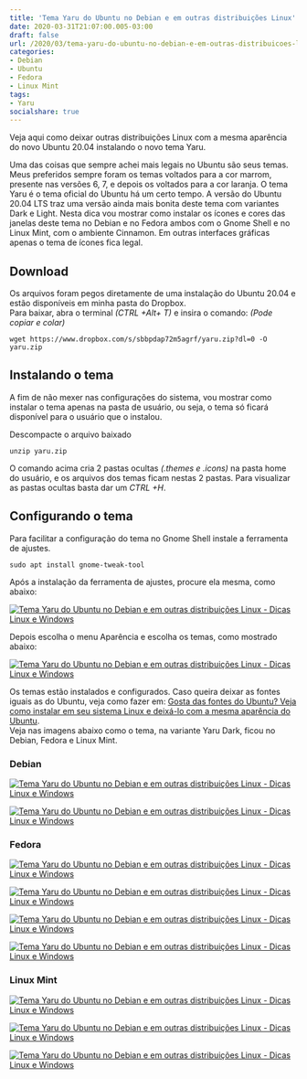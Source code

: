 ```yaml
---
title: 'Tema Yaru do Ubuntu no Debian e em outras distribuições Linux'
date: 2020-03-31T21:07:00.005-03:00
draft: false
url: /2020/03/tema-yaru-do-ubuntu-no-debian-e-em-outras-distribuicoes-linux.html
categories:
- Debian
- Ubuntu
- Fedora
- Linux Mint
tags: 
- Yaru
socialshare: true
---
```


Veja aqui como deixar outras distribuições Linux com a mesma aparência do novo Ubuntu 20.04 instalando o novo tema Yaru.

<!--more-->

Uma das coisas que sempre achei mais legais no Ubuntu são seus temas. Meus preferidos sempre foram os temas voltados para a cor marrom, presente nas versões 6, 7, e depois os voltados para a cor laranja. O tema Yaru é o tema oficial do Ubuntu há um certo tempo. A versão do Ubuntu 20.04 LTS traz uma versão ainda mais bonita deste tema com variantes Dark e Light. Nesta dica vou mostrar como instalar os ícones e cores das janelas deste tema no Debian e no Fedora ambos com o Gnome Shell e no Linux Mint, com o ambiente Cinnamon. Em outras interfaces gráficas apenas o tema de ícones fica legal.  
  

## Download

  
Os arquivos foram pegos diretamente de uma instalação do Ubuntu 20.04 e estão disponíveis em minha pasta do Dropbox.  
Para baixar, abra o terminal _(CTRL +Alt+ T)_ e insira o comando: _(Pode copiar e colar)_  
  

`wget https://www.dropbox.com/s/sbbpdap72m5agrf/yaru.zip?dl=0 -O yaru.zip`


## Instalando o tema

  
A fim de não mexer nas configurações do sistema, vou mostrar como instalar o tema apenas na pasta de usuário, ou seja, o tema só ficará disponível para o usuário que o instalou.  
  
Descompacte o arquivo baixado  
  
`unzip yaru.zip`

O comando acima cria 2 pastas ocultas _(.themes e .icons)_ na pasta home do usuário, e os arquivos dos temas ficam nestas 2 pastas. Para visualizar as pastas ocultas basta dar um _CTRL +H_.  
  

## Configurando o tema

Para facilitar a configuração do tema no Gnome Shell instale a ferramenta de ajustes.  
  
`sudo apt install gnome-tweak-tool`

  
Após a instalação da ferramenta de ajustes, procure ela mesma, como abaixo:  
  

[![Tema Yaru do Ubuntu no Debian e em outras distribuições Linux - Dicas Linux e Windows](https://1.bp.blogspot.com/-oVNLhpn7ohw/XoPUr99K9eI/AAAAAAAAOfQ/Qpw1XxrHWnkLqTR3qMA773-P06hmM2hmQCNcBGAsYHQ/s640/Ajustes.png "Tema Yaru do Ubuntu no Debian e em outras distribuições Linux - Dicas Linux e Windows")](https://1.bp.blogspot.com/-oVNLhpn7ohw/XoPUr99K9eI/AAAAAAAAOfQ/Qpw1XxrHWnkLqTR3qMA773-P06hmM2hmQCNcBGAsYHQ/s1600/Ajustes.png)

  
Depois escolha o menu Aparência e escolha os temas, como mostrado abaixo:  
  

[![Tema Yaru do Ubuntu no Debian e em outras distribuições Linux - Dicas Linux e Windows](https://1.bp.blogspot.com/-P-AczMktxkQ/XoPVJhcyoFI/AAAAAAAAOfY/8378YlTxo04FV9Lc6Avy6YgvdgDYgHe6gCNcBGAsYHQ/s640/DebianYaru2.png "Tema Yaru do Ubuntu no Debian e em outras distribuições Linux - Dicas Linux e Windows")](https://1.bp.blogspot.com/-P-AczMktxkQ/XoPVJhcyoFI/AAAAAAAAOfY/8378YlTxo04FV9Lc6Avy6YgvdgDYgHe6gCNcBGAsYHQ/s1600/DebianYaru2.png)

  
Os temas estão instalados e configurados. Caso queira deixar as fontes iguais as do Ubuntu, veja como fazer em: [Gosta das fontes do Ubuntu? Veja como instalar em seu sistema Linux e deixá-lo com a mesma aparência do Ubuntu](https://info.wsouza.com.br/2019/08/gosta-das-fontes-ubuntu-veja-como-instalar-em-seu-sistema-linux-e-deixa-lo-com-a-mesma-aparencia-do-ubuntu.html).  
Veja nas imagens abaixo como o tema, na variante Yaru Dark, ficou no Debian, Fedora e Linux Mint.  
  

### Debian

  

[![Tema Yaru do Ubuntu no Debian e em outras distribuições Linux - Dicas Linux e Windows](https://2.bp.blogspot.com/-7eKzOSiTA0g/XoPV7RgUAnI/AAAAAAAAOf0/YaV6uO2ALUcClPbY3Ke7Z6cfEGZpgnUdQCPcBGAYYCw/s640/DebianYaru3.png "Tema Yaru do Ubuntu no Debian e em outras distribuições Linux - Dicas Linux e Windows")](https://2.bp.blogspot.com/-7eKzOSiTA0g/XoPV7RgUAnI/AAAAAAAAOf0/YaV6uO2ALUcClPbY3Ke7Z6cfEGZpgnUdQCPcBGAYYCw/s1600/DebianYaru3.png)

[![Tema Yaru do Ubuntu no Debian e em outras distribuições Linux - Dicas Linux e Windows](https://1.bp.blogspot.com/--217YHq_02c/XoPV7byaASI/AAAAAAAAOf0/yzNJnLGlOrwFQ-FIfx43O7FINIHlQg9zgCPcBGAYYCw/s640/DebianYaru1.png "Tema Yaru do Ubuntu no Debian e em outras distribuições Linux - Dicas Linux e Windows")](https://1.bp.blogspot.com/--217YHq_02c/XoPV7byaASI/AAAAAAAAOf0/yzNJnLGlOrwFQ-FIfx43O7FINIHlQg9zgCPcBGAYYCw/s1600/DebianYaru1.png)

  

### Fedora

  

[![Tema Yaru do Ubuntu no Debian e em outras distribuições Linux - Dicas Linux e Windows](https://1.bp.blogspot.com/-eDXQTY1pemg/XoPWfTekcaI/AAAAAAAAOf4/6VDwHHmYjfAYvuOszLxqAqDUgV7vXoqngCNcBGAsYHQ/s640/FedoraYaru1.png "Tema Yaru do Ubuntu no Debian e em outras distribuições Linux - Dicas Linux e Windows")](https://1.bp.blogspot.com/-eDXQTY1pemg/XoPWfTekcaI/AAAAAAAAOf4/6VDwHHmYjfAYvuOszLxqAqDUgV7vXoqngCNcBGAsYHQ/s1600/FedoraYaru1.png)

[![Tema Yaru do Ubuntu no Debian e em outras distribuições Linux - Dicas Linux e Windows](https://4.bp.blogspot.com/-hr-bKlhw2kk/XoPWfSfFv9I/AAAAAAAAOf8/b-A_q2Th3P4F-CUE2G7XkxcKPtzAv8LYgCNcBGAsYHQ/s640/FedoraYaru2.png "Tema Yaru do Ubuntu no Debian e em outras distribuições Linux - Dicas Linux e Windows")](https://4.bp.blogspot.com/-hr-bKlhw2kk/XoPWfSfFv9I/AAAAAAAAOf8/b-A_q2Th3P4F-CUE2G7XkxcKPtzAv8LYgCNcBGAsYHQ/s1600/FedoraYaru2.png)

[![Tema Yaru do Ubuntu no Debian e em outras distribuições Linux - Dicas Linux e Windows](https://1.bp.blogspot.com/-IMwpHTE6Aio/XoPWf-QkwwI/AAAAAAAAOgE/h4zPWrYlC4krHA4QHQW-KpC9pbpnoq_yACNcBGAsYHQ/s640/FedoraYaru4.png "Tema Yaru do Ubuntu no Debian e em outras distribuições Linux - Dicas Linux e Windows")](https://1.bp.blogspot.com/-IMwpHTE6Aio/XoPWf-QkwwI/AAAAAAAAOgE/h4zPWrYlC4krHA4QHQW-KpC9pbpnoq_yACNcBGAsYHQ/s1600/FedoraYaru4.png)

[![Tema Yaru do Ubuntu no Debian e em outras distribuições Linux - Dicas Linux e Windows](https://2.bp.blogspot.com/-fMsU5WURtO0/XoPWfoAiX-I/AAAAAAAAOgA/CaGsK8WZ-uo9QhJMTVE2x4bWi1F8mDfRgCNcBGAsYHQ/s640/FedoraYaru3.png "Tema Yaru do Ubuntu no Debian e em outras distribuições Linux - Dicas Linux e Windows")](https://2.bp.blogspot.com/-fMsU5WURtO0/XoPWfoAiX-I/AAAAAAAAOgA/CaGsK8WZ-uo9QhJMTVE2x4bWi1F8mDfRgCNcBGAsYHQ/s1600/FedoraYaru3.png)

  

### Linux Mint

  

[![Tema Yaru do Ubuntu no Debian e em outras distribuições Linux - Dicas Linux e Windows](https://4.bp.blogspot.com/-Y90zBJKBcfA/XoPWy0ZGpWI/AAAAAAAAOgg/Eqf28P5NDW8WwXjkXbI0dPwp2OGs7ghxwCNcBGAsYHQ/s640/Mint-Yaru1.png "Tema Yaru do Ubuntu no Debian e em outras distribuições Linux - Dicas Linux e Windows")](https://4.bp.blogspot.com/-Y90zBJKBcfA/XoPWy0ZGpWI/AAAAAAAAOgg/Eqf28P5NDW8WwXjkXbI0dPwp2OGs7ghxwCNcBGAsYHQ/s1600/Mint-Yaru1.png)

[![Tema Yaru do Ubuntu no Debian e em outras distribuições Linux - Dicas Linux e Windows](https://2.bp.blogspot.com/-929LfltGErg/XoPWy4eRJCI/AAAAAAAAOgc/kJgxcNXt8UY7OKqGfCgCq3GAA4erJhqXwCNcBGAsYHQ/s640/MintYaru4.png "Tema Yaru do Ubuntu no Debian e em outras distribuições Linux - Dicas Linux e Windows")](https://2.bp.blogspot.com/-929LfltGErg/XoPWy4eRJCI/AAAAAAAAOgc/kJgxcNXt8UY7OKqGfCgCq3GAA4erJhqXwCNcBGAsYHQ/s1600/MintYaru4.png)

[![Tema Yaru do Ubuntu no Debian e em outras distribuições Linux - Dicas Linux e Windows](https://4.bp.blogspot.com/-R3t0NjbYyZ4/XoPWyv-Z2iI/AAAAAAAAOgY/7rlzD216KvUwBv4Iy5i6XX7TzPCN60RtACNcBGAsYHQ/s640/MintYaru3.png "Tema Yaru do Ubuntu no Debian e em outras distribuições Linux - Dicas Linux e Windows")](https://4.bp.blogspot.com/-R3t0NjbYyZ4/XoPWyv-Z2iI/AAAAAAAAOgY/7rlzD216KvUwBv4Iy5i6XX7TzPCN60RtACNcBGAsYHQ/s1600/MintYaru3.png)
